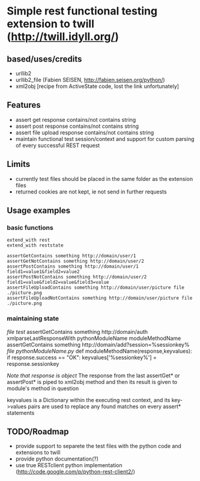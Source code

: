 # Simple rest functional testing extension to twill (http://twill.idyll.org/) #

## based/uses/credits ##
* urllib2
* urllib2_file (Fabien SEISEN, http://fabien.seisen.org/python/)
* xml2obj [recipe from ActiveState code, lost the link unfortunately]

## Features ##
* assert get response contains/not contains string
* assert post response contains/not contains string
* assert file upload response contains/not contains string
* maintain functional test session/context and support for custom parsing of every successful REST request

## Limits ##
* currently test files should be placed in the same folder as the extension files
* returned cookies are not kept, ie not send in further requests

## Usage examples ##
### basic functions ###
    extend_with rest
    extend_with reststate
    
    assertGetContains something http://domain/user/1
    assertGetNotContains something http://domain/user/2
    assertPostContains something http://domain/user/1 field1=value1&field2=value2
    assertPostNotContains something http://domain/user/2 field1=value&field2=value&field3=value
    assertFileUploadContains something http://domain/user/picture file ./picture.png
    assertFileUploadNotContains something http://domain/user/picture file ./picture.png
### maintaining state ###
_file test_
    assertGetContains something http://domain/auth
    xmlparseLastResponseWith pythonModuleName moduleMethodName
    assertGetContains something http://domain/add?session=%sessionkey%
_file pythonModuleName.py_
    def moduleMethodName(response,keyvalues):
        if response.success == "OK":
            keyvalues['%sessionkey%'] = response.sessionkey
            
*Note that response is object*
The response from the last assertGet* or assertPost* is piped to xml2obj method and then its result is given to module's method in question

keyvalues is a Dictionary within the executing rest context, and its key->values pairs are used to replace any found matches on every assert* statements

## TODO/Roadmap ##
* provide support to separete the test files with the python code and extensions to twill
* provide python documentation(?)
* use true RESTclient python implementation (http://code.google.com/p/python-rest-client2/)
